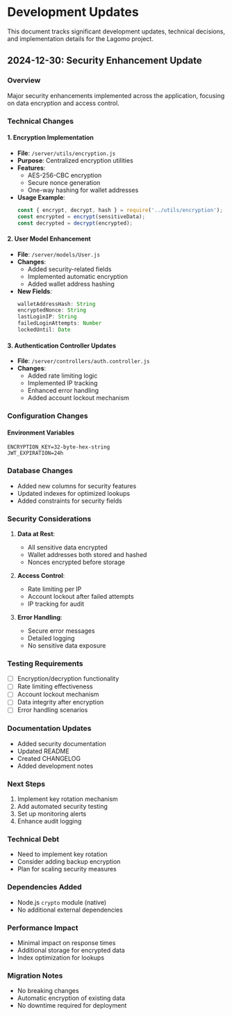 # Development Updates

This document tracks significant development updates, technical decisions, and implementation details for the Lagomo project.

## 2024-12-30: Security Enhancement Update

### Overview
Major security enhancements implemented across the application, focusing on data encryption and access control.

### Technical Changes

#### 1. Encryption Implementation
- **File**: `/server/utils/encryption.js`
- **Purpose**: Centralized encryption utilities
- **Features**:
  - AES-256-CBC encryption
  - Secure nonce generation
  - One-way hashing for wallet addresses
- **Usage Example**:
  ```javascript
  const { encrypt, decrypt, hash } = require('../utils/encryption');
  const encrypted = encrypt(sensitiveData);
  const decrypted = decrypt(encrypted);
  ```

#### 2. User Model Enhancement
- **File**: `/server/models/User.js`
- **Changes**:
  - Added security-related fields
  - Implemented automatic encryption
  - Added wallet address hashing
- **New Fields**:
  ```javascript
  walletAddressHash: String
  encryptedNonce: String
  lastLoginIP: String
  failedLoginAttempts: Number
  lockedUntil: Date
  ```

#### 3. Authentication Controller Updates
- **File**: `/server/controllers/auth.controller.js`
- **Changes**:
  - Added rate limiting logic
  - Implemented IP tracking
  - Enhanced error handling
  - Added account lockout mechanism

### Configuration Changes

#### Environment Variables
```env
ENCRYPTION_KEY=32-byte-hex-string
JWT_EXPIRATION=24h
```

### Database Changes
- Added new columns for security features
- Updated indexes for optimized lookups
- Added constraints for security fields

### Security Considerations
1. **Data at Rest**:
   - All sensitive data encrypted
   - Wallet addresses both stored and hashed
   - Nonces encrypted before storage

2. **Access Control**:
   - Rate limiting per IP
   - Account lockout after failed attempts
   - IP tracking for audit

3. **Error Handling**:
   - Secure error messages
   - Detailed logging
   - No sensitive data exposure

### Testing Requirements
- [ ] Encryption/decryption functionality
- [ ] Rate limiting effectiveness
- [ ] Account lockout mechanism
- [ ] Data integrity after encryption
- [ ] Error handling scenarios

### Documentation Updates
- Added security documentation
- Updated README
- Created CHANGELOG
- Added development notes

### Next Steps
1. Implement key rotation mechanism
2. Add automated security testing
3. Set up monitoring alerts
4. Enhance audit logging

### Technical Debt
- Need to implement key rotation
- Consider adding backup encryption
- Plan for scaling security measures

### Dependencies Added
- Node.js `crypto` module (native)
- No additional external dependencies

### Performance Impact
- Minimal impact on response times
- Additional storage for encrypted data
- Index optimization for lookups

### Migration Notes
- No breaking changes
- Automatic encryption of existing data
- No downtime required for deployment
